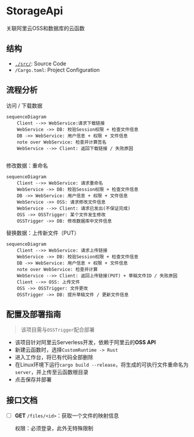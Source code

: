 # StorageApi

关联阿里云OSS和数据库的云函数

## 结构

- [`./src/`](./src/README.md): Source Code
- `/Cargo.toml`: Project Configuration

## 流程分析

访问 / 下载数据

```mermaid
sequenceDiagram
	Client -->> WebService:请求下载链接
	WebService ->> DB: 校验Session权限 + 检查文件信息
	DB ->> WebService: 用户信息 + 权限 + 文件信息
	note over WebService: 检查并计算签名
	WebService -->> Client: 返回下载链接 / 失败原因 
	
```

修改数据：重命名

```mermaid
sequenceDiagram
	Client -->> WebService: 请求重命名
    WebService ->> DB: 校验Session权限 + 检查文件信息
    DB ->> WebService: 用户信息 + 权限 + 文件信息
    WebService ->> OSS: 请求修改文件信息
    WebService -->> Client: 请求已发出(不保证完成)
    OSS ->> OSSTrigger: 某个文件发生修改
    OSSTrigger ->> DB: 修改数据库中文件信息
```

替换数据：上传新文件（PUT）

```mermaid
sequenceDiagram
	Client -->> WebService: 请求上传链接
	WebService ->> DB: 校验Session权限 + 检查文件信息
	DB ->> WebService: 用户信息 + 权限 + 文件信息
	note over WebService: 检查并计算
	WebService -->> Client: 返回上传链接(PUT) + 草稿文件ID / 失败原因
	Client -->> OSS: 上传文件
	OSS ->> OSSTrigger: 文件更改
	OSSTrigger ->> DB: 提升草稿文件 / 更新文件信息
```

## 配置及部署指南

> 该项目需与`OSSTrigger`配合部署

- 该项目针对阿里云Serverless开发，依赖于阿里云的**OSS API**
- 新建云函数时，选择`CustomRuntime -> Rust`
- 进入工作台，将已有代码全部删除
- 在Linux环境下运行`cargo build --release`，将生成的可执行文件重命名为`server`，并上传至云函数根目录
- 点击保存并部署

## 接口文档

- [ ] **GET** `/files/<id>`：获取一个文件的映射信息

  权限：必须登录，此外无特殊限制

